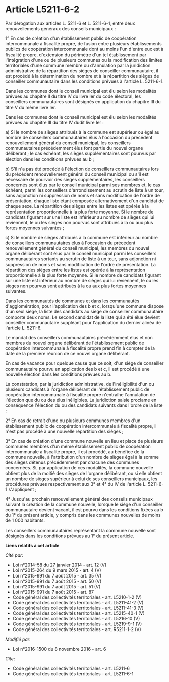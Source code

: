 # Article L5211-6-2

Par dérogation aux articles L. 5211-6 et L. 5211-6-1, entre deux renouvellements généraux des conseils municipaux : 

1° En cas de création d'un établissement public de coopération intercommunale à fiscalité propre, de fusion entre plusieurs
établissements publics de coopération intercommunale dont au moins l'un d'entre eux est à fiscalité propre, d'extension du
périmètre d'un tel établissement par l'intégration d'une ou de plusieurs communes ou la modification des limites
territoriales d'une commune membre ou d'annulation par la juridiction administrative de la répartition des sièges de
conseiller communautaire, il est procédé à la détermination du nombre et à la répartition des sièges de conseiller
communautaire dans les conditions prévues à l'article L. 5211-6-1. 

Dans les communes dont le conseil municipal est élu selon les modalités prévues au chapitre II du titre IV du livre Ier du
code électoral, les conseillers communautaires sont désignés en application du chapitre III du titre V du même livre Ier.

Dans les communes dont le conseil municipal est élu selon les modalités prévues au chapitre III du titre IV dudit livre Ier :

a) Si le nombre de sièges attribués à la commune est supérieur ou égal au nombre de conseillers communautaires élus à
l'occasion du précédent renouvellement général du conseil municipal, les conseillers communautaires précédemment élus font
partie du nouvel organe délibérant ; le cas échéant, les sièges supplémentaires sont pourvus par élection dans les conditions
prévues au b ;

b) S'il n'a pas été procédé à l'élection de conseillers communautaires lors du précédent renouvellement général du conseil
municipal ou s'il est nécessaire de pourvoir des sièges supplémentaires, les conseillers concernés sont élus par le conseil
municipal parmi ses membres et, le cas échéant, parmi les conseillers d'arrondissement au scrutin de liste à un tour, sans
adjonction ni suppression de noms et sans modification de l'ordre de présentation, chaque liste étant composée
alternativement d'un candidat de chaque sexe. La répartition des sièges entre les listes est opérée à la représentation
proportionnelle à la plus forte moyenne. Si le nombre de candidats figurant sur une liste est inférieur au nombre de sièges
qui lui reviennent, le ou les sièges non pourvus sont attribués à la ou aux plus fortes moyennes suivantes ; 

c) Si le nombre de sièges attribués à la commune est inférieur au nombre de conseillers communautaires élus à l'occasion du
précédent renouvellement général du conseil municipal, les membres du nouvel organe délibérant sont élus par le conseil
municipal parmi les conseillers communautaires sortants au scrutin de liste à un tour, sans adjonction ni suppression de noms
et sans modification de l'ordre de présentation. La répartition des sièges entre les listes est opérée à la représentation
proportionnelle à la plus forte moyenne. Si le nombre de candidats figurant sur une liste est inférieur au nombre de sièges
qui lui reviennent, le ou les sièges non pourvus sont attribués à la ou aux plus fortes moyennes suivantes.

Dans les communautés de communes et dans les communautés d'agglomération, pour l'application des b et c, lorsqu'une commune
dispose d'un seul siège, la liste des candidats au siège de conseiller communautaire comporte deux noms. Le second candidat
de la liste qui a été élue devient conseiller communautaire suppléant pour l'application du dernier alinéa de l'article L.
5211-6. 

Le mandat des conseillers communautaires précédemment élus et non membres du nouvel organe délibérant de l'établissement
public de coopération intercommunale à fiscalité propre prend fin à compter de la date de la première réunion de ce nouvel
organe délibérant.

En cas de vacance pour quelque cause que ce soit, d'un siège de conseiller communautaire pourvu en application des b et c, il
est procédé à une nouvelle élection dans les conditions prévues au b.

La constatation, par la juridiction administrative, de l'inéligibilité d'un ou plusieurs candidats à l'organe délibérant de
l'établissement public de coopération intercommunale à fiscalité propre n'entraîne l'annulation de l'élection que du ou des
élus inéligibles. La juridiction saisie proclame en conséquence l'élection du ou des candidats suivants dans l'ordre de la
liste ; 

2° En cas de retrait d'une ou plusieurs communes membres d'un établissement public de coopération intercommunale à fiscalité
propre, il n'est pas procédé à une nouvelle répartition des sièges ;

3° En cas de création d'une commune nouvelle en lieu et place de plusieurs communes membres d'un même établissement public de
coopération intercommunale à fiscalité propre, il est procédé, au bénéfice de la commune nouvelle, à l'attribution d'un
nombre de sièges égal à la somme des sièges détenus précédemment par chacune des communes concernées. Si, par application de
ces modalités, la commune nouvelle obtient plus de la moitié des sièges de l'organe délibérant, ou si elle obtient un nombre
de sièges supérieur à celui de ses conseillers municipaux, les procédures prévues respectivement aux 3° et 4° du IV de
l'article L. 5211-6-1 s'appliquent ;

4° Jusqu'au prochain renouvellement général des conseils municipaux suivant la création de la commune nouvelle, lorsque le
siège d'un conseiller communautaire devient vacant, il est pourvu dans les conditions fixées au b du 1° du présent article, y
compris dans les communes nouvelles de moins de 1 000 habitants. 

Les conseillers communautaires représentant la commune nouvelle sont désignés dans les conditions prévues au 1° du présent
article.

**Liens relatifs à cet article**

_Cité par_:

  - Loi n°2014-58 du 27 janvier 2014 - art. 12 (V)
  - Loi n°2015-264 du 9 mars 2015 - art. 4 (V)
  - Loi n°2015-991 du 7 août 2015 - art. 35 (V)
  - Loi n°2015-991 du 7 août 2015 - art. 50 (V)
  - Loi n°2015-991 du 7 août 2015 - art. 51 (V)
  - Loi n°2015-991 du 7 août 2015 - art. 87
  - Code général des collectivités territoriales - art. L5210-1-2 (V)
  - Code général des collectivités territoriales - art. L5211-41-2 (V)
  - Code général des collectivités territoriales - art. L5211-41-3 (V)
  - Code général des collectivités territoriales - art. L5215-40-1 (V)
  - Code général des collectivités territoriales - art. L5216-10 (V)
  - Code général des collectivités territoriales - art. L5219-9-1 (V)
  - Code général des collectivités territoriales - art. R5211-1-2 (V)

_Modifié par_:

  - Loi n°2016-1500 du 8 novembre 2016 - art. 6

_Cite_:

  - Code général des collectivités territoriales - art. L5211-6
  - Code général des collectivités territoriales - art. L5211-6-1
